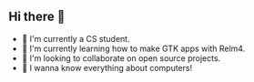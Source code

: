 ## Hi there 👋

<!--
**tiago-vargas/tiago-vargas** is a ✨ _special_ ✨ repository because its `README.md` (this file) appears on your GitHub profile.

Here are some ideas to get you started:

- 🔭 I’m currently working on ...
- 🌱 I’m currently learning ...
- 👯 I’m looking to collaborate on ...
- 🤔 I’m looking for help with ...
- 💬 Ask me about ...
- 📫 How to reach me: ...
- 😄 Pronouns: ...
- ⚡ Fun fact: ...
-->

- 🔭 I'm currently a CS student.
- 🌱 I'm currently learning how to make GTK apps with Relm4.
- 👯 I'm looking to collaborate on open source projects.
- 🐧 I wanna know everything about computers!
